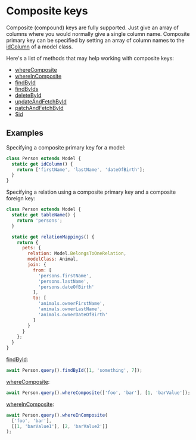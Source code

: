 # Composite keys

Composite (compound) keys are fully supported. Just give an array of columns where you would normally give a single column name. Composite primary key can be specified by setting an array of column names to the [idColumn](/api/model/static-properties.html#static-idcolumn) of a model class.

Here's a list of methods that may help working with composite keys:

- [whereComposite](/api/query-builder/find-methods.html#wherecomposite)
- [whereInComposite](/api/query-builder/find-methods.html#whereincomposite)
- [findById](/api/query-builder/find-methods.html#findbyid)
- [findByIds](/api/query-builder/find-methods.html#findbyids)
- [deleteById](/api/query-builder/mutate-methods.html#deletebyid)
- [updateAndFetchById](/api/query-builder/mutate-methods.html#updateandfetchbyid)
- [patchAndFetchById](/api/query-builder/mutate-methods.html#patchandfetchbyid)
- [\$id](/api/model/instance-methods.html#id)

## Examples

Specifying a composite primary key for a model:

```js
class Person extends Model {
  static get idColumn() {
    return ['firstName', 'lastName', 'dateOfBirth'];
  }
}
```

Specifying a relation using a composite primary key and a composite foreign key:

```js
class Person extends Model {
  static get tableName() {
    return 'persons';
  }

  static get relationMappings() {
    return {
      pets: {
        relation: Model.BelongsToOneRelation,
        modelClass: Animal,
        join: {
          from: [
            'persons.firstName',
            'persons.lastName',
            'persons.dateOfBirth'
          ],
          to: [
            'animals.ownerFirstName',
            'animals.ownerLastName',
            'animals.ownerDateOfBirth'
          ]
        }
      }
    };
  }
}
```

[findById](/api/query-builder/find-methods.html#findbyid):

```js
await Person.query().findById([1, 'something', 7]);
```

[whereComposite](/api/query-builder/find-methods.html#wherecomposite):

```js
await Person.query().whereComposite(['foo', 'bar'], [1, 'barValue']);
```

[whereInComposite](/api/query-builder/find-methods.html#whereincomposite):

```js
await Person.query().whereInComposite(
  ['foo', 'bar'],
  [[1, 'barValue1'], [2, 'barValue2']]
);
```
